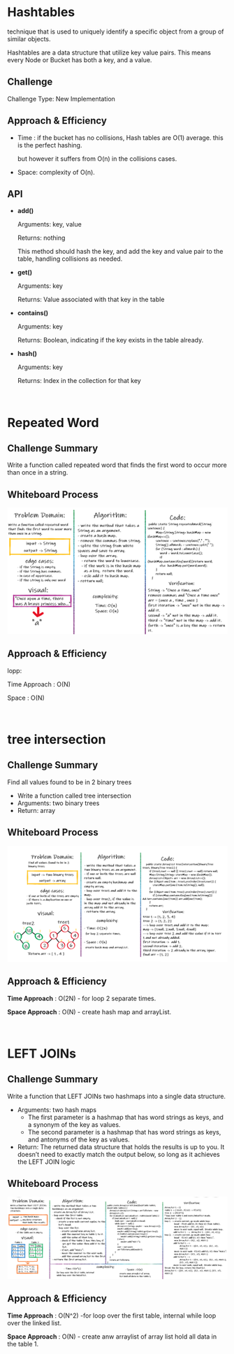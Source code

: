 # Hashtables

technique that is used to uniquely identify a specific object from a group of similar objects.

Hashtables are a data structure that utilize key value pairs. This means every Node or Bucket has both a key, and a value.

## Challenge

Challenge Type: New Implementation

## Approach & Efficiency

- Time : if the bucket has no collisions, Hash tables are O(1) average. this is the perfect hashing.

  but however it suffers from O(n) in the collisions cases.

- Space: complexity of O(n).

## API

- **add()**

  Arguments: key, value

  Returns: nothing

  This method should hash the key, and add the key and value pair to the table, handling collisions as needed.

- **get()**

  Arguments: key

  Returns: Value associated with that key in the table

- **contains()**

  Arguments: key

  Returns: Boolean, indicating if the key exists in the table already.

- **hash()**

  Arguments: key

  Returns: Index in the collection for that key

<br>

# Repeated Word

## Challenge Summary

Write a function called repeated word that finds the first word to occur more than once in a string.

## Whiteboard Process

![repeated-word](./img/repeated-word.PNG)

## Approach & Efficiency

lopp:

Time Approach : O(N)

Space : O(N)

<br>

# tree intersection

## Challenge Summary

Find all values found to be in 2 binary trees

- Write a function called tree intersection
- Arguments: two binary trees
- Return: array

## Whiteboard Process

![repeated-word](./img/tree-intersection.PNG)

## Approach & Efficiency

**Time Approach** : O(2N) - for loop 2 separate times.

**Space Approach** : O(N) - create hash map and arrayList.

<br>

# LEFT JOINs

## Challenge Summary

Write a function that LEFT JOINs two hashmaps into a single data structure.

- Arguments: two hash maps
  - The first parameter is a hashmap that has word strings as keys, and a synonym of the key as values.
  - The second parameter is a hashmap that has word strings as keys, and antonyms of the key as values.
- Return: The returned data structure that holds the results is up to you. It doesn’t need to exactly match the output below, so long as it achieves the LEFT JOIN logic

## Whiteboard Process

![left-join](./img/left-join.PNG)

## Approach & Efficiency

**Time Approach** : O(N^2) -for loop over the first table, internal while loop over the linked list.

**Space Approach** : O(N) - create anw arraylist of array list hold all data in the table 1.
